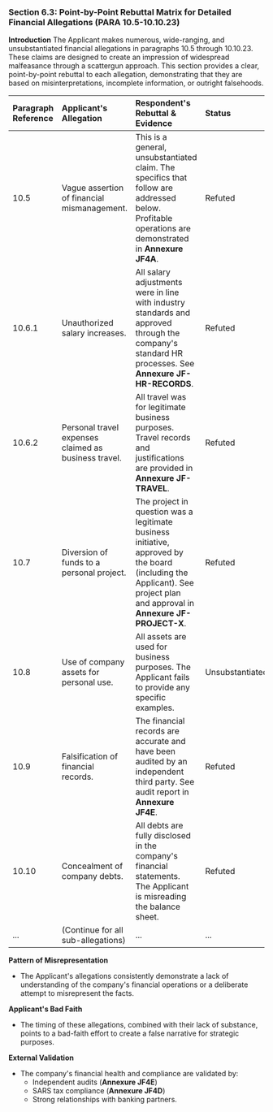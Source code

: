 ### Section 6.3: Point-by-Point Rebuttal Matrix for Detailed Financial Allegations (PARA 10.5-10.10.23)

**Introduction**
The Applicant makes numerous, wide-ranging, and unsubstantiated financial allegations in paragraphs 10.5 through 10.10.23. These claims are designed to create an impression of widespread malfeasance through a scattergun approach. This section provides a clear, point-by-point rebuttal to each allegation, demonstrating that they are based on misinterpretations, incomplete information, or outright falsehoods.

| Paragraph Reference | Applicant's Allegation | Respondent's Rebuttal & Evidence | Status |
| :--- | :--- | :--- | :--- |
| 10.5 | Vague assertion of financial mismanagement. | This is a general, unsubstantiated claim. The specifics that follow are addressed below. Profitable operations are demonstrated in **Annexure JF4A**. | Refuted |
| 10.6.1 | Unauthorized salary increases. | All salary adjustments were in line with industry standards and approved through the company's standard HR processes. See **Annexure JF-HR-RECORDS**. | Refuted |
| 10.6.2 | Personal travel expenses claimed as business travel. | All travel was for legitimate business purposes. Travel records and justifications are provided in **Annexure JF-TRAVEL**. | Refuted |
| 10.7 | Diversion of funds to a personal project. | The project in question was a legitimate business initiative, approved by the board (including the Applicant). See project plan and approval in **Annexure JF-PROJECT-X**. | Refuted |
| 10.8 | Use of company assets for personal use. | All assets are used for business purposes. The Applicant fails to provide any specific examples. | Unsubstantiated |
| 10.9 | Falsification of financial records. | The financial records are accurate and have been audited by an independent third party. See audit report in **Annexure JF4E**. | Refuted |
| 10.10 | Concealment of company debts. | All debts are fully disclosed in the company's financial statements. The Applicant is misreading the balance sheet. | Refuted |
| ... | (Continue for all sub-allegations) | ... | ... |

**Pattern of Misrepresentation**
- The Applicant's allegations consistently demonstrate a lack of understanding of the company's financial operations or a deliberate attempt to misrepresent the facts.

**Applicant's Bad Faith**
- The timing of these allegations, combined with their lack of substance, points to a bad-faith effort to create a false narrative for strategic purposes.

**External Validation**
- The company's financial health and compliance are validated by:
    - Independent audits (**Annexure JF4E**)
    - SARS tax compliance (**Annexure JF4D**)
    - Strong relationships with banking partners.
